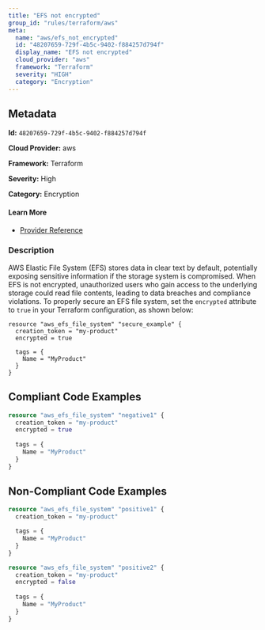 ```yaml
---
title: "EFS not encrypted"
group_id: "rules/terraform/aws"
meta:
  name: "aws/efs_not_encrypted"
  id: "48207659-729f-4b5c-9402-f884257d794f"
  display_name: "EFS not encrypted"
  cloud_provider: "aws"
  framework: "Terraform"
  severity: "HIGH"
  category: "Encryption"
---
```

## Metadata

**Id:** `48207659-729f-4b5c-9402-f884257d794f`

**Cloud Provider:** aws

**Framework:** Terraform

**Severity:** High

**Category:** Encryption

#### Learn More

 - [Provider Reference](https://registry.terraform.io/providers/hashicorp/aws/latest/docs/resources/efs_file_system#encrypted)

### Description

 AWS Elastic File System (EFS) stores data in clear text by default, potentially exposing sensitive information if the storage system is compromised. When EFS is not encrypted, unauthorized users who gain access to the underlying storage could read file contents, leading to data breaches and compliance violations. To properly secure an EFS file system, set the `encrypted` attribute to `true` in your Terraform configuration, as shown below:

```hcl
resource "aws_efs_file_system" "secure_example" {
  creation_token = "my-product"
  encrypted = true
  
  tags = {
    Name = "MyProduct"
  }
}
```


## Compliant Code Examples
```terraform
resource "aws_efs_file_system" "negative1" {
  creation_token = "my-product"
  encrypted = true
  
  tags = {
    Name = "MyProduct"
  }
}
```
## Non-Compliant Code Examples
```terraform
resource "aws_efs_file_system" "positive1" {
  creation_token = "my-product"

  tags = {
    Name = "MyProduct"
  }
}

resource "aws_efs_file_system" "positive2" {
  creation_token = "my-product"
  encrypted = false
  
  tags = {
    Name = "MyProduct"
  }
}
```